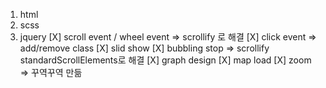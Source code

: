 1. html
2. scss
3. jquery
    [X] scroll event / wheel event => scrollify 로 해결
    [X] click event => add/remove class
    [X] slid show
    [X] bubbling stop => scrollify standardScrollElements로 해결
    [X] graph design
    [X] map load
    [X] zoom => 꾸역꾸역 만듦